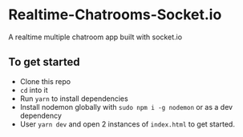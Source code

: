 # Realtime-Chatrooms-Socket.io
A realtime multiple chatroom app built with socket.io

## To get started

* Clone this repo
* `cd` into it
* Run `yarn` to install dependencies
* Install nodemon globally with `sudo npm i -g nodemon` or as a dev dependency
* User `yarn dev` and open 2 instances of `index.html` to get started.
